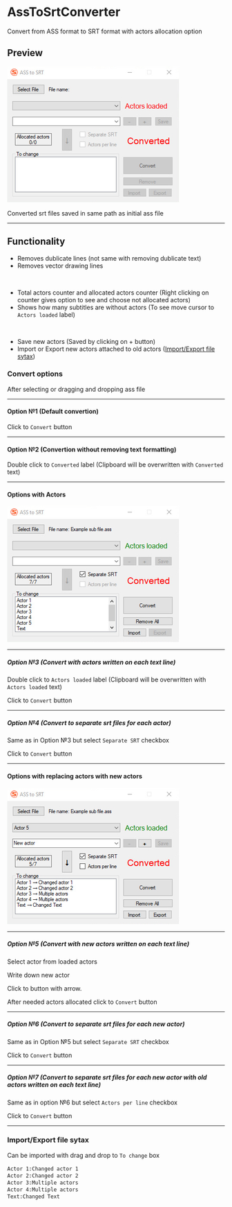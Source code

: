 # AssToSrtConverter
Convert from ASS format to SRT format with actors allocation option

## Preview
![at_start](images/at_start.jpg)

Converted srt files saved in same path as initial ass file

---
## Functionality
- Removes dublicate lines (not same with removing dublicate text)
- Removes vector drawing lines
<br>

- Total actors counter and allocated actors counter (Right clicking on counter gives option to see and choose not allocated actors)
- Shows how many subtitles are without actors (To see move cursor to `Actors loaded` label)
<br>
  
- Save new actors (Saved by clicking on + button)
- Import or Export new actors attached to old actors ([Import/Export file sytax](#importexport-file-sytax))

### Convert options
After selecting or dragging and dropping ass file 

---
#### Option №1 (Default convertion)
Click to `Convert` button

---
#### Option №2 (Convertion without removing text formatting)
Double click to `Converted` label 
(Clipboard will be overwritten with `Converted` text)

---
#### Options with Actors
![actors](images/actors.jpg)

---
##### Option №3 (Convert with actors written on each text line)
Double click to `Actors loaded` label
(Clipboard will be overwritten with `Actors loaded` text)


Click to `Convert` button

---
##### Option №4 (Convert to separate srt files for each actor)
Same as in Option №3 but select `Separate SRT` checkbox


Click to `Convert` button

---
#### Options with replacing actors with new actors
![changed_actors](images/changed_actors.jpg)

---
##### Option №5 (Convert with new actors written on each text line)
Select actor from loaded actors


Write down new actor


Click to button with arrow.


After needed actors allocated click to `Convert` button

---
##### Option №6 (Convert to separate srt files for each new actor)
Same as in Option №5 but select `Separate SRT` checkbox


Click to `Convert` button

---
##### Option №7 (Convert to separate srt files for each new actor with old actors written on each text line)
Same as in option №6 but select `Actors per line` checkbox


Click to `Convert` button

---
### Import/Export file sytax
Can be imported with drag and drop to `To change` box
```
Actor 1:Changed actor 1
Actor 2:Changed actor 2
Actor 3:Multiple actors
Actor 4:Multiple actors
Text:Changed Text
```
